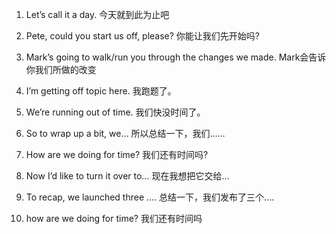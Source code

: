 1)   Let’s call it a day. 		今天就到此为止吧

2)   Pete, could you start us off, please?		你能让我们先开始吗?

3)   Mark’s going to walk/run you through the changes we made. 		Mark会告诉你我们所做的改变

4)   I’m getting off topic here. 		我跑题了。

5)   We’re running out of time. 		我们快没时间了。

6)   So to wrap up a bit, we…		所以总结一下，我们……

7)   How are we doing for time? 		我们还有时间吗?

8)   Now I’d like to turn it over to…		现在我想把它交给...

9)   To recap, we launched three ….		总结一下，我们发布了三个....

10)   how are we doing for time? 我们还有时间吗

